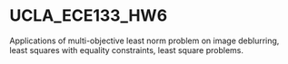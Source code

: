 # UCLA_ECE133_HW6
Applications of multi-objective least norm problem on image deblurring, least squares with equality constraints, least square problems. 

